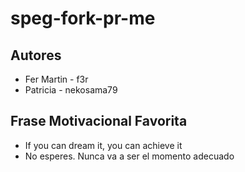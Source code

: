 # speg-fork-pr-me

## Autores
- Fer Martin - f3r
- Patricia - nekosama79

## Frase Motivacional Favorita
- If you can dream it, you can achieve it
- No esperes. Nunca va a ser el momento adecuado
